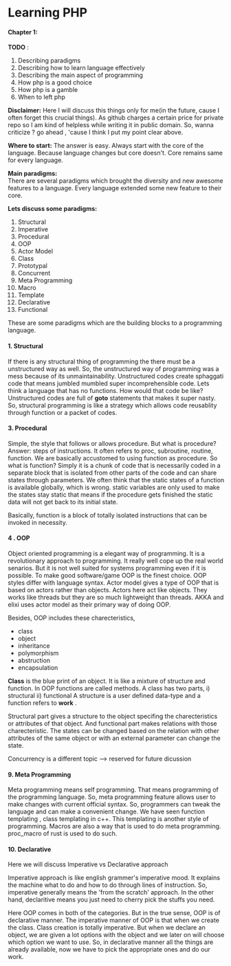 # Learning PHP

#### Chapter 1:
    
**TODO** :
<ol>
    <li>Describing paradigms
    <li>Describing how to learn language effectively
    <li>Describing the main aspect of programming
    <li>How php is a good choice
    <li>How php is a gamble
    <li>When to left php
</ol>

**Disclaimer:**
Here I will discuss this things only for me(in the future, cause I often forget this crucial things). As github charges a certain price for private repo so I am kind of helpless while writing it in public domain. So, wanna criticize ? go ahead , 'cause I think I put my point clear above.

**Where to start:**
The answer is easy. Always start with the core of the language. Because language changes but core doesn't. Core remains same for every language.

**Main paradigms:**  
There are several paradigms which brought the diversity and new awesome features to a language. Every language extended some new feature to their core.

**Lets discuss some paradigms:**
<ol>
    <li>Structural
    <li>Imperative
    <li>Procedural
    <li>OOP
    <li>Actor Model
    <li>Class
    <li>Prototypal
    <li>Concurrent
    <li>Meta Programming
    <li>Macro
    <li>Template
    <li>Declarative
    <li>Functional
</ol>

These are some paradigms which are the building blocks to a programming language.

#### 1. Structural
If there is any structural thing of programming the there must be a unstructured way as well. So, the unstructured way of programming was a mess because of its unmaintainability. Unstructured codes create sphaggati code that means jumbled mumbled super incomprehensible code. Lets think a language that has no functions. How would that code be like? Unstructured codes are full of **goto** statements that makes it super nasty.
So, structural programming is like a strategy which allows code reusablity through function or a packet of codes.

#### 3. Procedural
Simple, the style that follows or allows procedure. But what is procedure? Answer: steps of instructions. It often refers to proc, subroutine, routine, function.
We are basically accustomed to using function as procedure. So what is function? Simply it is a chunk of code that is necessarily coded in a separate block that is isolated from other parts of the code and can share states through parameters. We often think that the static states of a function is available globally, which is wrong. static variables are only used to make the states stay static that means if the procedure gets finished the static data will not get back to its initial state.

Basically, function is a block of totally isolated instructions that can be invoked in necessity.

#### 4 . OOP
Object oriented programming is a elegant way of programming. It is a revolutionary approach to programming. It really well cope up the real world senarios. But it is not well suited for systems programming even if it is possible. To make good software/game OOP is the finest choice.
OOP styles differ with language syntax.
Actor model gives a type of OOP that is based on actors rather than objects. Actors here act like objects. They works like threads but they are so much lightweight than threads. AKKA and elixi uses actor model as their primary way of doing OOP.

Besides, OOP includes these charecteristics,
    <ul>
        <li>class
        <li>object
        <li>inheritance
        <li>polymorphism
        <li>abstruction
        <li>encapsulation
    </ul>

**Class** is the blue print of an object. It is like a mixture of structure and function. In OOP functions are called methods. A class has two parts, i) structural ii) functional 
A structure is a user defined data-type and a function refers to **work** .

Structural part gives a structure to the object specifing the charecteristics or attributes of that object. And functional part makes relations with those charecteristic. The states can be changed based on the relation with other attributes of the same object or with an external parameter can change the state.


Concurrency is a different topic --> reserved for future dicussion

#### 9. Meta Programming
Meta programming means self programming. That means programming of the programming language. So, meta programming feature allows user to make changes with current official syntax. So, programmers can tweak the language and can make a convenient change.
We have seen function templating , class templating in c++. This templating is another style of programming. Macros are also a way that is used to do meta programming. proc_macro of rust is used to do such.

#### 10. Declarative

Here we will discuss Imperative vs Declarative approach

Imperative approach is like english grammer's imperative mood. It explains the machine what to do and how to do through lines of instruction. So, imperative generally means the 'from the scratch' approach. In the other hand, declaritive means you just need to cherry pick the stuffs you need.

Here OOP comes in both of the categories.
But in the true sense, OOP is of declarative manner. The imperative manner of OOP is that when we create the class. Class creation is totally imperative. But when we declare an object, we are given a lot options with the object and we later on will choose which option we want to use. So, in declarative manner all the things are already available, now we have to pick the appropriate ones and do our work.
